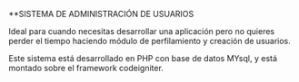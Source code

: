 **SISTEMA DE ADMINISTRACIÓN DE USUARIOS

Ideal para cuando necesitas desarrollar una aplicación pero no quieres perder el tiempo haciendo módulo de perfilamiento y creación de usuarios.

Este sistema está desarrollado en PHP con base de datos MYsql, y está montado sobre el framework codeigniter.
